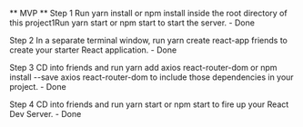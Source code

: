 ** MVP **
Step 1
Run yarn install or npm install inside the root directory of this project1Run yarn start or npm start to start the server. - Done

Step 2
In a separate terminal window, run yarn create react-app friends to create your starter React application. - Done

Step 3 
CD into friends and run yarn add axios react-router-dom or npm install --save axios react-router-dom to include those dependencies in your project. - Done

Step 4
CD into friends and run yarn start or npm start to fire up your React Dev Server. - Done